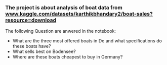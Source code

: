 ### The project is about analysis of boat data from www.kaggle.com/datasets/karthikbhandary2/boat-sales?resource=download

The following Question are anwered in the notebook:

-    What are the three most offered boats in De and what specifications do these boats have?
-    What sells best on Bodensee?
-    Where are these boats cheapest to buy in Germany?